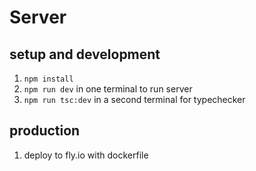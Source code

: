 # Server

## setup and development
1. `npm install`
2. `npm run dev` in one terminal to run server
3. `npm run tsc:dev` in a second terminal for typechecker

## production
1. deploy to fly.io with dockerfile 